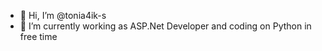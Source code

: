 - 👋 Hi, I’m @tonia4ik-s
- 🌱 I’m currently working as ASP.Net Developer and coding on Python in free time

<!---
tonia4ik-s/tonia4ik-s is a ✨ special ✨ repository because its `README.md` (this file) appears on your GitHub profile.
You can click the Preview link to take a look at your changes.
--->

